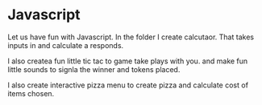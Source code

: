 # Javascript
Let us have fun with Javascript.
 In the folder I create calcutaor. That takes inputs in and calculate a responds. 
 
 I also createa fun little tic tac to game take plays with you. and make fun little sounds to signla the winner and tokens placed. 
 
 I also create interactive pizza menu to create pizza and calculate cost of items chosen. 
